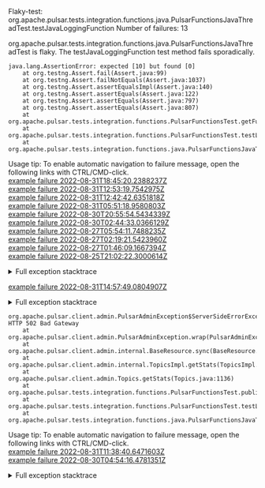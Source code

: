         
Flaky-test: org.apache.pulsar.tests.integration.functions.java.PulsarFunctionsJavaThreadTest.testJavaLoggingFunction
Number of failures: 13

org.apache.pulsar.tests.integration.functions.java.PulsarFunctionsJavaThreadTest is flaky. The testJavaLoggingFunction test method fails sporadically.

```
java.lang.AssertionError: expected [10] but found [0]
	at org.testng.Assert.fail(Assert.java:99)
	at org.testng.Assert.failNotEquals(Assert.java:1037)
	at org.testng.Assert.assertEqualsImpl(Assert.java:140)
	at org.testng.Assert.assertEquals(Assert.java:122)
	at org.testng.Assert.assertEquals(Assert.java:797)
	at org.testng.Assert.assertEquals(Assert.java:807)
	at org.apache.pulsar.tests.integration.functions.PulsarFunctionsTest.getFunctionStats(PulsarFunctionsTest.java:1013)
	at org.apache.pulsar.tests.integration.functions.PulsarFunctionsTest.testLoggingFunction(PulsarFunctionsTest.java:1521)
	at org.apache.pulsar.tests.integration.functions.java.PulsarFunctionsJavaTest.testJavaLoggingFunction(PulsarFunctionsJavaTest.java:111)
```

Usage tip: To enable automatic navigation to failure message, open the following links with CTRL/CMD-click.  
[example failure 2022-08-31T18:45:20.2388237Z](https://github.com/apache/pulsar/runs/8120277303?check_suite_focus=true#step:11:18337)  
[example failure 2022-08-31T12:53:19.7542975Z](https://github.com/apache/pulsar/runs/8113444458?check_suite_focus=true#step:11:19306)  
[example failure 2022-08-31T12:42:42.6351818Z](https://github.com/apache/pulsar/runs/8113263718?check_suite_focus=true#step:11:17903)  
[example failure 2022-08-31T05:51:18.9580803Z](https://github.com/apache/pulsar/runs/8106541789?check_suite_focus=true#step:11:19151)  
[example failure 2022-08-30T20:55:54.5434339Z](https://github.com/apache/pulsar/runs/8101165782?check_suite_focus=true#step:11:18531)  
[example failure 2022-08-30T02:44:33.0366129Z](https://github.com/apache/pulsar/runs/8083513069?check_suite_focus=true#step:11:17852)  
[example failure 2022-08-27T05:54:11.7488235Z](https://github.com/apache/pulsar/runs/8048209220?check_suite_focus=true#step:11:19877)  
[example failure 2022-08-27T02:19:21.5423960Z](https://github.com/apache/pulsar/runs/8047093798?check_suite_focus=true#step:11:18305)  
[example failure 2022-08-27T01:46:09.1667394Z](https://github.com/apache/pulsar/runs/8046904897?check_suite_focus=true#step:11:18157)  
[example failure 2022-08-25T21:02:22.3000614Z](https://github.com/apache/pulsar/runs/8017853276?check_suite_focus=true#step:11:19856)  


<details>
<summary>Full exception stacktrace</summary>
<code><pre>
java.lang.AssertionError: expected [10] but found [0]
	at org.testng.Assert.fail(Assert.java:99)
	at org.testng.Assert.failNotEquals(Assert.java:1037)
	at org.testng.Assert.assertEqualsImpl(Assert.java:140)
	at org.testng.Assert.assertEquals(Assert.java:122)
	at org.testng.Assert.assertEquals(Assert.java:797)
	at org.testng.Assert.assertEquals(Assert.java:807)
	at org.apache.pulsar.tests.integration.functions.PulsarFunctionsTest.getFunctionStats(PulsarFunctionsTest.java:1013)
	at org.apache.pulsar.tests.integration.functions.PulsarFunctionsTest.testLoggingFunction(PulsarFunctionsTest.java:1521)
	at org.apache.pulsar.tests.integration.functions.java.PulsarFunctionsJavaTest.testJavaLoggingFunction(PulsarFunctionsJavaTest.java:111)
	at java.base/jdk.internal.reflect.NativeMethodAccessorImpl.invoke0(Native Method)
	at java.base/jdk.internal.reflect.NativeMethodAccessorImpl.invoke(NativeMethodAccessorImpl.java:77)
	at java.base/jdk.internal.reflect.DelegatingMethodAccessorImpl.invoke(DelegatingMethodAccessorImpl.java:43)
	at java.base/java.lang.reflect.Method.invoke(Method.java:568)
	at org.testng.internal.MethodInvocationHelper.invokeMethod(MethodInvocationHelper.java:132)
	at org.testng.internal.InvokeMethodRunnable.runOne(InvokeMethodRunnable.java:45)
	at org.testng.internal.InvokeMethodRunnable.call(InvokeMethodRunnable.java:73)
	at org.testng.internal.InvokeMethodRunnable.call(InvokeMethodRunnable.java:11)
	at java.base/java.util.concurrent.FutureTask.run(FutureTask.java:264)
	at java.base/java.util.concurrent.ThreadPoolExecutor.runWorker(ThreadPoolExecutor.java:1136)
	at java.base/java.util.concurrent.ThreadPoolExecutor$Worker.run(ThreadPoolExecutor.java:635)
	at java.base/java.lang.Thread.run(Thread.java:833)

</pre></code>
</details>

[example failure 2022-08-31T14:57:49.0804907Z](https://github.com/apache/pulsar/runs/8115931905?check_suite_focus=true#step:11:18934)  


<details>
<summary>Full exception stacktrace</summary>
<code><pre>
java.lang.AssertionError: expected [10] but found [0]
	at org.testng.Assert.fail(Assert.java:99)
	at org.testng.Assert.failNotEquals(Assert.java:1037)
	at org.testng.Assert.assertEqualsImpl(Assert.java:140)
	at org.testng.Assert.assertEquals(Assert.java:122)
	at org.testng.Assert.assertEquals(Assert.java:797)
	at org.testng.Assert.assertEquals(Assert.java:807)
	at org.apache.pulsar.tests.integration.functions.PulsarFunctionsTest.getFunctionStats(PulsarFunctionsTest.java:1013)
	at org.apache.pulsar.tests.integration.functions.PulsarFunctionsTest.testLoggingFunction(PulsarFunctionsTest.java:1521)
	at org.apache.pulsar.tests.integration.functions.java.PulsarFunctionsJavaTest.testJavaLoggingFunction(PulsarFunctionsJavaTest.java:111)
	at java.base/jdk.internal.reflect.NativeMethodAccessorImpl.invoke0(Native Method)
	at java.base/jdk.internal.reflect.NativeMethodAccessorImpl.invoke(NativeMethodAccessorImpl.java:77)
	at java.base/jdk.internal.reflect.DelegatingMethodAccessorImpl.invoke(DelegatingMethodAccessorImpl.java:43)
	at java.base/java.lang.reflect.Method.invoke(Method.java:568)
	at org.testng.internal.MethodInvocationHelper.invokeMethod(MethodInvocationHelper.java:132)
	at org.testng.internal.InvokeMethodRunnable.runOne(InvokeMethodRunnable.java:45)
	at org.testng.internal.InvokeMethodRunnable.call(InvokeMethodRunnable.java:73)
	at org.testng.internal.InvokeMethodRunnable.call(InvokeMethodRunnable.java:11)
	at java.base/java.util.concurrent.FutureTask.run(FutureTask.java:264)
	at java.base/java.util.concurrent.ThreadPoolExecutor.runWorker(ThreadPoolExecutor.java:1136)
	at java.base/java.util.concurrent.ThreadPoolExecutor$Worker.run(ThreadPoolExecutor.java:635)
	at java.base/java.lang.Thread.run(Thread.java:833)

2022-08-31T14:57:49,023 - INFO  - [docker-java-stream--1030632918:DockerUtils$4@383] - DOCKER.exec(PulsarFunctionsJavaThreadTest-oujtf-pulsar-broker-1:tail -f /var/log/pulsar/broker.log): STDOUT: 2022-08-31T14:57:48,343+0000 [Thread-54] INFO  org.eclipse.jetty.server.RequestLog - 172.20.0.9 - - [31/Aug/2022:14:57:48 +0000] "GET /admin/v2/persistent/public/functions/coordinate/stats?getPreciseBacklog=false&authoritative=true&subscriptionBacklogSize=false&getEarliestTimeInBacklog=false HTTP/1.1" 200 3251 "-" "Pulsar-Java-v2.11.0-SNAPSHOT" 4
</pre></code>
</details>

```
org.apache.pulsar.client.admin.PulsarAdminException$ServerSideErrorException: HTTP 502 Bad Gateway
	at org.apache.pulsar.client.admin.PulsarAdminException.wrap(PulsarAdminException.java:252)
	at org.apache.pulsar.client.admin.internal.BaseResource.sync(BaseResource.java:316)
	at org.apache.pulsar.client.admin.internal.TopicsImpl.getStats(TopicsImpl.java:625)
	at org.apache.pulsar.client.admin.Topics.getStats(Topics.java:1136)
	at org.apache.pulsar.tests.integration.functions.PulsarFunctionsTest.publishAndConsumeMessages(PulsarFunctionsTest.java:1594)
	at org.apache.pulsar.tests.integration.functions.PulsarFunctionsTest.testLoggingFunction(PulsarFunctionsTest.java:1511)
	at org.apache.pulsar.tests.integration.functions.java.PulsarFunctionsJavaTest.testJavaLoggingFunction(PulsarFunctionsJavaTest.java:111)
```

Usage tip: To enable automatic navigation to failure message, open the following links with CTRL/CMD-click.  
[example failure 2022-08-31T11:38:40.6471603Z](https://github.com/apache/pulsar/runs/8112133497?check_suite_focus=true#step:11:17837)  
[example failure 2022-08-30T04:54:16.4781351Z](https://github.com/apache/pulsar/runs/8084255947?check_suite_focus=true#step:11:18790)  


<details>
<summary>Full exception stacktrace</summary>
<code><pre>
org.apache.pulsar.client.admin.PulsarAdminException$ServerSideErrorException: HTTP 502 Bad Gateway
	at org.apache.pulsar.client.admin.PulsarAdminException.wrap(PulsarAdminException.java:252)
	at org.apache.pulsar.client.admin.internal.BaseResource.sync(BaseResource.java:316)
	at org.apache.pulsar.client.admin.internal.TopicsImpl.getStats(TopicsImpl.java:625)
	at org.apache.pulsar.client.admin.Topics.getStats(Topics.java:1136)
	at org.apache.pulsar.tests.integration.functions.PulsarFunctionsTest.publishAndConsumeMessages(PulsarFunctionsTest.java:1594)
	at org.apache.pulsar.tests.integration.functions.PulsarFunctionsTest.testLoggingFunction(PulsarFunctionsTest.java:1511)
	at org.apache.pulsar.tests.integration.functions.java.PulsarFunctionsJavaTest.testJavaLoggingFunction(PulsarFunctionsJavaTest.java:111)
	at java.base/jdk.internal.reflect.NativeMethodAccessorImpl.invoke0(Native Method)
	at java.base/jdk.internal.reflect.NativeMethodAccessorImpl.invoke(NativeMethodAccessorImpl.java:77)
	at java.base/jdk.internal.reflect.DelegatingMethodAccessorImpl.invoke(DelegatingMethodAccessorImpl.java:43)
	at java.base/java.lang.reflect.Method.invoke(Method.java:568)
	at org.testng.internal.MethodInvocationHelper.invokeMethod(MethodInvocationHelper.java:132)
	at org.testng.internal.InvokeMethodRunnable.runOne(InvokeMethodRunnable.java:45)
	at org.testng.internal.InvokeMethodRunnable.call(InvokeMethodRunnable.java:73)
	at org.testng.internal.InvokeMethodRunnable.call(InvokeMethodRunnable.java:11)
	at java.base/java.util.concurrent.FutureTask.run(FutureTask.java:264)
	at java.base/java.util.concurrent.ThreadPoolExecutor.runWorker(ThreadPoolExecutor.java:1136)
	at java.base/java.util.concurrent.ThreadPoolExecutor$Worker.run(ThreadPoolExecutor.java:635)
	at java.base/java.lang.Thread.run(Thread.java:833)
	Suppressed: org.apache.pulsar.client.admin.PulsarAdminException$ServerSideErrorException: HTTP 502 Bad Gateway
		at org.apache.pulsar.client.admin.internal.BaseResource.getApiException(BaseResource.java:237)
		at org.apache.pulsar.client.admin.internal.TopicsImpl$12.failed(TopicsImpl.java:647)
		at org.glassfish.jersey.client.JerseyInvocation$1.failed(JerseyInvocation.java:882)
		at org.glassfish.jersey.client.JerseyInvocation$1.completed(JerseyInvocation.java:863)
		at org.glassfish.jersey.client.ClientRuntime.processResponse(ClientRuntime.java:229)
		at org.glassfish.jersey.client.ClientRuntime.access$200(ClientRuntime.java:62)
		at org.glassfish.jersey.client.ClientRuntime$2.lambda$response$0(ClientRuntime.java:173)
		at org.glassfish.jersey.internal.Errors$1.call(Errors.java:248)
		at org.glassfish.jersey.internal.Errors$1.call(Errors.java:244)
		at org.glassfish.jersey.internal.Errors.process(Errors.java:292)
		at org.glassfish.jersey.internal.Errors.process(Errors.java:274)
		at org.glassfish.jersey.internal.Errors.process(Errors.java:244)
		at org.glassfish.jersey.process.internal.RequestScope.runInScope(RequestScope.java:288)
		at org.glassfish.jersey.client.ClientRuntime$2.response(ClientRuntime.java:173)
		at org.apache.pulsar.client.admin.internal.http.AsyncHttpConnector.lambda$apply$1(AsyncHttpConnector.java:246)
		at java.base/java.util.concurrent.CompletableFuture.uniWhenComplete(CompletableFuture.java:863)
		at java.base/java.util.concurrent.CompletableFuture$UniWhenComplete.tryFire(CompletableFuture.java:841)
		at java.base/java.util.concurrent.CompletableFuture.postComplete(CompletableFuture.java:510)
		at java.base/java.util.concurrent.CompletableFuture.complete(CompletableFuture.java:2147)
		at org.apache.pulsar.client.admin.internal.http.AsyncHttpConnector.lambda$retryOperation$4(AsyncHttpConnector.java:288)
		at java.base/java.util.concurrent.CompletableFuture.uniWhenComplete(CompletableFuture.java:863)
		at java.base/java.util.concurrent.CompletableFuture$UniWhenComplete.tryFire(CompletableFuture.java:841)
		at java.base/java.util.concurrent.CompletableFuture.postComplete(CompletableFuture.java:510)
		at java.base/java.util.concurrent.CompletableFuture.complete(CompletableFuture.java:2147)
		at org.asynchttpclient.netty.NettyResponseFuture.loadContent(NettyResponseFuture.java:222)
		at org.asynchttpclient.netty.NettyResponseFuture.done(NettyResponseFuture.java:257)
		at org.asynchttpclient.netty.handler.AsyncHttpClientHandler.finishUpdate(AsyncHttpClientHandler.java:241)
		at org.asynchttpclient.netty.handler.HttpHandler.handleChunk(HttpHandler.java:114)
		at org.asynchttpclient.netty.handler.HttpHandler.handleRead(HttpHandler.java:143)
		at org.asynchttpclient.netty.handler.AsyncHttpClientHandler.channelRead(AsyncHttpClientHandler.java:78)
		at io.netty.channel.AbstractChannelHandlerContext.invokeChannelRead(AbstractChannelHandlerContext.java:379)
		at io.netty.channel.AbstractChannelHandlerContext.invokeChannelRead(AbstractChannelHandlerContext.java:365)
		at io.netty.channel.AbstractChannelHandlerContext.fireChannelRead(AbstractChannelHandlerContext.java:357)
		at io.netty.handler.codec.MessageToMessageDecoder.channelRead(MessageToMessageDecoder.java:103)
		at io.netty.channel.AbstractChannelHandlerContext.invokeChannelRead(AbstractChannelHandlerContext.java:379)
		at io.netty.channel.AbstractChannelHandlerContext.invokeChannelRead(AbstractChannelHandlerContext.java:365)
		at io.netty.channel.AbstractChannelHandlerContext.fireChannelRead(AbstractChannelHandlerContext.java:357)
		at io.netty.channel.CombinedChannelDuplexHandler$DelegatingChannelHandlerContext.fireChannelRead(CombinedChannelDuplexHandler.java:436)
		at io.netty.handler.codec.ByteToMessageDecoder.fireChannelRead(ByteToMessageDecoder.java:327)
		at io.netty.handler.codec.ByteToMessageDecoder.channelRead(ByteToMessageDecoder.java:299)
		at io.netty.channel.CombinedChannelDuplexHandler.channelRead(CombinedChannelDuplexHandler.java:251)
		at io.netty.channel.AbstractChannelHandlerContext.invokeChannelRead(AbstractChannelHandlerContext.java:379)
		at io.netty.channel.AbstractChannelHandlerContext.invokeChannelRead(AbstractChannelHandlerContext.java:365)
		at io.netty.channel.AbstractChannelHandlerContext.fireChannelRead(AbstractChannelHandlerContext.java:357)
		at io.netty.channel.DefaultChannelPipeline$HeadContext.channelRead(DefaultChannelPipeline.java:1410)
		at io.netty.channel.AbstractChannelHandlerContext.invokeChannelRead(AbstractChannelHandlerContext.java:379)
		at io.netty.channel.AbstractChannelHandlerContext.invokeChannelRead(AbstractChannelHandlerContext.java:365)
		at io.netty.channel.DefaultChannelPipeline.fireChannelRead(DefaultChannelPipeline.java:919)
		at io.netty.channel.nio.AbstractNioByteChannel$NioByteUnsafe.read(AbstractNioByteChannel.java:166)
		at io.netty.channel.nio.NioEventLoop.processSelectedKey(NioEventLoop.java:722)
		at io.netty.channel.nio.NioEventLoop.processSelectedKeysOptimized(NioEventLoop.java:658)
		at io.netty.channel.nio.NioEventLoop.processSelectedKeys(NioEventLoop.java:584)
		at io.netty.channel.nio.NioEventLoop.run(NioEventLoop.java:496)
		at io.netty.util.concurrent.SingleThreadEventExecutor$4.run(SingleThreadEventExecutor.java:995)
		at io.netty.util.internal.ThreadExecutorMap$2.run(ThreadExecutorMap.java:74)
		at io.netty.util.concurrent.FastThreadLocalRunnable.run(FastThreadLocalRunnable.java:30)
		... 1 more
	Caused by: javax.ws.rs.ServerErrorException: HTTP 502 Bad Gateway
		at org.glassfish.jersey.client.JerseyInvocation.createExceptionForFamily(JerseyInvocation.java:988)
		at org.glassfish.jersey.client.JerseyInvocation.convertToException(JerseyInvocation.java:967)
		at org.glassfish.jersey.client.JerseyInvocation.access$700(JerseyInvocation.java:82)
		... 54 more
Caused by: [CIRCULAR REFERENCE: javax.ws.rs.ServerErrorException: HTTP 502 Bad Gateway]

</pre></code>
</details>

